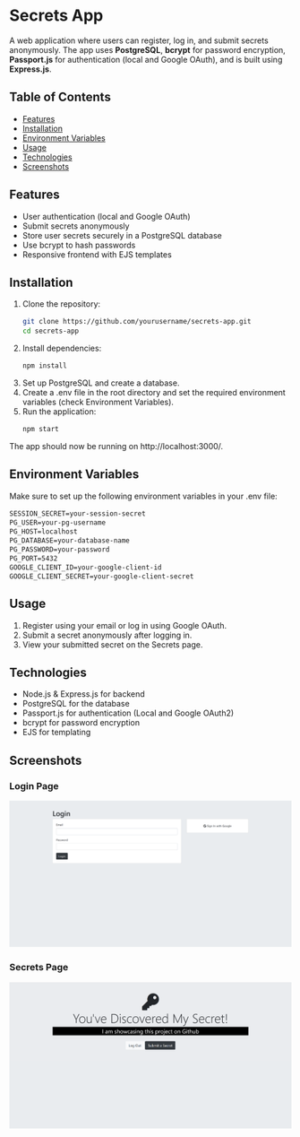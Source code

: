# Secrets App

A web application where users can register, log in, and submit secrets anonymously. The app uses **PostgreSQL**, **bcrypt** for password encryption, **Passport.js** for authentication (local and Google OAuth), and is built using **Express.js**.

## Table of Contents
- [Features](#features)
- [Installation](#installation)
- [Environment Variables](#environment-variables)
- [Usage](#usage)
- [Technologies](#technologies)
- [Screenshots](#screenshots)

## Features
- User authentication (local and Google OAuth)
- Submit secrets anonymously
- Store user secrets securely in a PostgreSQL database
- Use bcrypt to hash passwords
- Responsive frontend with EJS templates

## Installation
1. Clone the repository:
   ```bash
   git clone https://github.com/yourusername/secrets-app.git
   cd secrets-app
2. Install dependencies:
   ```bash
   npm install
3. Set up PostgreSQL and create a database.
4. Create a .env file in the root directory and set the required environment variables (check Environment Variables).
5. Run the application:
   ```bash
   npm start
   
The app should now be running on http://localhost:3000/.

## Environment Variables
Make sure to set up the following environment variables in your .env file:

```plaintext
SESSION_SECRET=your-session-secret
PG_USER=your-pg-username
PG_HOST=localhost
PG_DATABASE=your-database-name
PG_PASSWORD=your-password
PG_PORT=5432
GOOGLE_CLIENT_ID=your-google-client-id
GOOGLE_CLIENT_SECRET=your-google-client-secret
```

## Usage
1. Register using your email or log in using Google OAuth.
2. Submit a secret anonymously after logging in.
3. View your submitted secret on the Secrets page.

## Technologies
- Node.js & Express.js for backend
- PostgreSQL for the database
- Passport.js for authentication (Local and Google OAuth2)
- bcrypt for password encryption
- EJS for templating

## Screenshots

### Login Page
![Login Page](screenshots/login-page.png)

### Secrets Page
![Secrets Page](screenshots/secrets-page.png)
